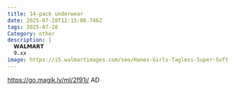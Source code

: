 ```yaml
---
title: 14-pack underwear
date: 2025-07-28T12:15:00.746Z
tags: 2025-07-28
Category: other
description: |
  𝗪𝗔𝗟𝗠𝗔𝗥𝗧
  9.xx
image: https://i5.walmartimages.com/seo/Hanes-Girls-Tagless-Super-Soft-Cotton-Brief-Underwear-14-pack-Sizes-4-16_4ae09e94-5960-4e33-aeba-11b1ee196157.4c4215dc10851bd14b5779aa2985bf0e.jpeg?odnHeight=640&odnWidth=640&odnBg=FFFFFF
---
```

https://go.magik.ly/ml/2f91j/
AD
